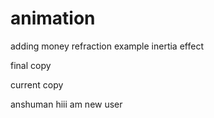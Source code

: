 # animation
adding money
refraction example
inertia effect


final copy


current copy

anshuman
hiii am new user
